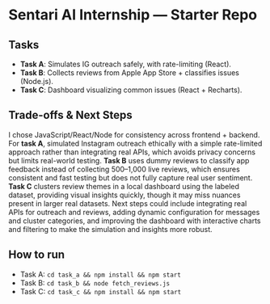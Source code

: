 # Sentari AI Internship — Starter Repo

## Tasks
- **Task A**: Simulates IG outreach safely, with rate-limiting (React).
- **Task B**: Collects reviews from Apple App Store + classifies issues (Node.js).
- **Task C**: Dashboard visualizing common issues (React + Recharts).

## Trade-offs & Next Steps
I chose JavaScript/React/Node for consistency across frontend + backend. For **task A**, simulated Instagram outreach ethically with a simple rate-limited approach rather than integrating real APIs, which avoids privacy concerns but limits real-world testing. **Task B** uses dummy reviews to classify app feedback instead of collecting 500–1,000 live reviews, which ensures consistent and fast testing but does not fully capture real user sentiment. **Task C** clusters review themes in a local dashboard using the labeled dataset, providing visual insights quickly, though it may miss nuances present in larger real datasets. Next steps could include integrating real APIs for outreach and reviews, adding dynamic configuration for messages and cluster categories, and improving the dashboard with interactive charts and filtering to make the simulation and insights more robust.


## How to run
- Task A: `cd task_a && npm install && npm start`
- Task B: `cd task_b && node fetch_reviews.js`
- Task C: `cd task_c && npm install && npm start`

